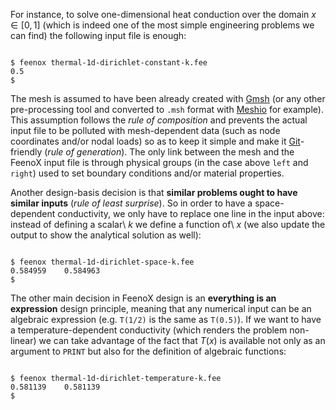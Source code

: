 For instance, to solve one-dimensional heat conduction over the domain $x\in[0,1]$ (which is indeed one of the most simple engineering problems we can find) the following input file is enough:

```{.feenox include="thermal-1d-dirichlet-constant-k.fee"}
```

```terminal
$ feenox thermal-1d-dirichlet-constant-k.fee 
0.5
$ 
```

The mesh is assumed to have been already created with [Gmsh](http://gmsh.info/) (or any other pre-processing tool and converted to `.msh` format with [Meshio](https://github.com/nschloe/meshio) for example). This assumption follows the _rule of composition_  and prevents the actual input file to be polluted with mesh-dependent data (such as node coordinates and/or nodal loads) so as to keep it simple and make it [Git](https://git-scm.com/)-friendly (_rule of generation_). The only link between the mesh and the FeenoX input file is through physical groups (in the case above `left` and `right`) used to set boundary conditions and/or material properties.

Another design-basis decision is that **similar problems ought to have similar inputs** (_rule of least surprise_). So in order to have a space-dependent conductivity, we only have to replace one line in the input above: instead of defining a scalar\ $k$ we define a function of\ $x$ (we also update the output to show the analytical solution as well):

```{.feenox include="thermal-1d-dirichlet-space-k.fee"}
```

```terminal
$ feenox thermal-1d-dirichlet-space-k.fee 
0.584959	0.584963
$
```

The other main decision in FeenoX design is an **everything is an expression** design principle, meaning that any numerical input can be an algebraic expression (e.g. `T(1/2)` is the same as `T(0.5)`). If we want to have a temperature-dependent conductivity (which renders the problem non-linear) we can take advantage of the fact that $T(x)$ is available not only as an argument to `PRINT` but also for the definition of algebraic functions:

```{.feenox include="thermal-1d-dirichlet-temperature-k.fee"}
```

```terminal
$ feenox thermal-1d-dirichlet-temperature-k.fee 
0.581139	0.581139
$
```
